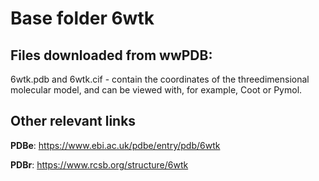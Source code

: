 # Base folder 6wtk

## Files downloaded from wwPDB:

6wtk.pdb and 6wtk.cif - contain the coordinates of the threedimensional molecular model, and can be viewed with, for example, Coot or Pymol.



## Other relevant links 
**PDBe**:  https://www.ebi.ac.uk/pdbe/entry/pdb/6wtk
 
**PDBr**: https://www.rcsb.org/structure/6wtk 
